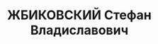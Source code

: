 ---
title: ЖБИКОВСКИЙ Стефан Владиславович
description: "Род. в 1891, Седлецкая губ., дер. Воля Осовинская, поляк, обр.: высшее,\
  \ член ВКП(б). Проживал: Москва, пр-д Девичьего Поля, д. 2, кв. 286. Преподаватель\
  \ Военной академии РККА им.Фрунзе. \n  Арестован 14.06.1937. Обв. в участии в к.-р.\
  \ террористической организации. Приговор: ВК ВС СССР, 26.10.1937 – ВМН. Расстрелян\
  \ 26.10.1937, г.Москва. \n  Реабилитирован ВК ВС СССР 17.12.1955"
---